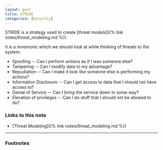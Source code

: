 ```yaml
---
layout: post
title: STRIDE
categories: [Security]
---
```


STRIDE is a strategy used to create [threat models]({% link notes/threat_modeling.md %}).

It is a mnemonic which we should look at while thinking of 
threats to the system.

* Spoofing -- Can I perform actions as if I was someone else?
* Tampering -- Can I modify data to my advantage?
* Repudiation -- Can I make it look like someone else is performing my actions?
* Information Disclosure -- Can I get access to data that I should not have access to?
* Denial of Service -- Can I bring the service down in some way?
* Elevation of privileges -- Can I do stuff that I should not be allowed to do?


### Links to this note
* [Threat Modeling]({% link notes/threat_modeling.md %})


___

### Footnotes
